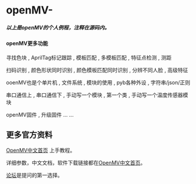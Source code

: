 # openMV-
##### 以上是openMV的个人例程，注释在源码内。


#### openMV更多功能

寻找色块 , AprilTag标记跟踪 , 模板匹配 , 多模板匹配 , 特征点检测 , 测距

扫码识别 , 颜色形状同时识别 , 颜色模板匹配同时识别 , 分辨不同人脸 , 高级特征

ooenMV也是个单片机 , 文件系统 , 模块的使用 , pyb各种外设 , 字符串/json/正则

串口通信上 , 串口通信下 , 手动写一个模块 , 第一个类 , 手动写一个温度传感器模块

openMV固件 , 升级固件   ... ...

## 更多官方资料

[OpenMV中文首页](http://openmv.cc) 上手教程。


详细参数，中文文档，软件下载链接都在[OpenMV中文首页](http://openmv.cc)。


[论坛](https://forum.singtown.com/)是提问的第一选择。
